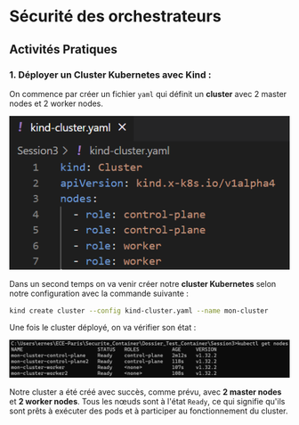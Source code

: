  
# Sécurité des orchestrateurs

## Activités Pratiques

### 1. Déployer un Cluster Kubernetes avec Kind : 

On commence par créer un fichier `yaml` qui définit un **cluster** avec 2 master nodes et 2 worker nodes.

![Contenu du fichier Yalm qui définit un cluster](screen/Session3/Kind-cluster-fichier-yaml.png)

Dans un second temps on va venir créer notre **cluster Kubernetes** selon notre configuration avec la commande suivante : 

```bash
kind create cluster --config kind-cluster.yaml --name mon-cluster
```

Une fois le cluster déployé, on va vérifier son état : 

![Affichage dans le terminal de l'état de (mon-cluster)](screen/Session3/Etat-cluster.png)

Notre cluster a été créé avec succès, comme prévu, avec **2 master nodes** et **2 worker nodes**. Tous les nœuds sont à l'état `Ready`, ce qui signifie qu'ils sont prêts à exécuter des pods et à participer au fonctionnement du cluster.
